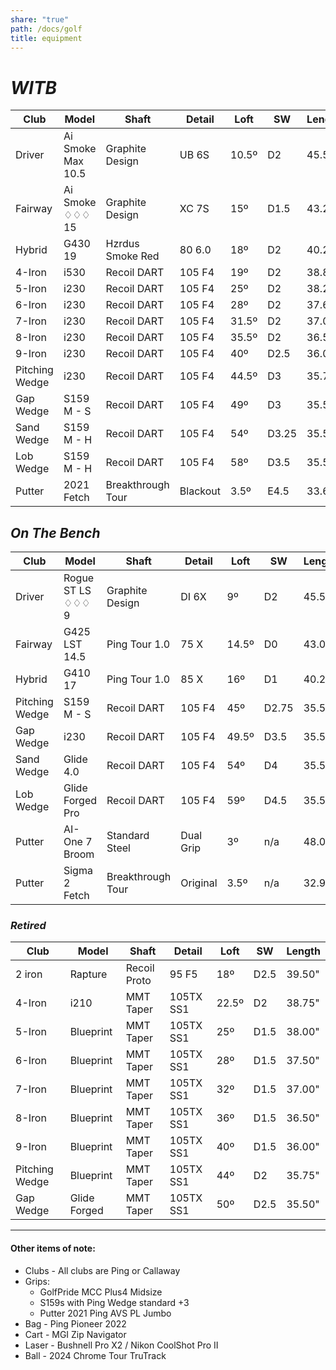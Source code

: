 ```yaml
---
share: "true"
path: /docs/golf
title: equipment
---
```

# _WITB_    
| Club           | Model             | Shaft             | Detail   | Loft  | SW    | Length |
| -------------- | ----------------- | ----------------- | -------- | ----- | ----- | ------ |
| Driver         | Ai Smoke Max 10.5 | Graphite Design   | UB 6S    | 10.5º | D2    | 45.50" |
| Fairway        | Ai Smoke ♢♢♢  15  | Graphite Design   | XC 7S    | 15º   | D1.5  | 43.25" |
| Hybrid         | G430 19           | Hzrdus Smoke Red  | 80 6.0   | 18º   | D2    | 40.25" |
| 4-Iron         | i530              | Recoil DART       | 105 F4   | 19º   | D2    | 38.88" |
| 5-Iron         | i230              | Recoil DART       | 105 F4   | 25º   | D2    | 38.25" |
| 6-Iron         | i230              | Recoil DART       | 105 F4   | 28º   | D2    | 37.63" |
| 7-Iron         | i230              | Recoil DART       | 105 F4   | 31.5º | D2    | 37.00" |
| 8-Iron         | i230              | Recoil DART       | 105 F4   | 35.5º | D2    | 36.50" |
| 9-Iron         | i230              | Recoil DART       | 105 F4   | 40º   | D2.5  | 36.00" |
| Pitching Wedge | i230              | Recoil DART       | 105 F4   | 44.5º | D3    | 35.75" |
| Gap Wedge      | S159 M - S        | Recoil DART       | 105 F4   | 49º   | D3    | 35.50" |
| Sand Wedge     | S159 M - H        | Recoil DART       | 105 F4   | 54º   | D3.25 | 35.50" |
| Lob Wedge      | S159 M - H        | Recoil DART       | 105 F4   | 58º   | D3.5  | 35.50" |
| Putter         | 2021 Fetch        | Breakthrough Tour | Blackout | 3.5º  | E4.5  | 33.60" |

## _On The Bench_
| Club           | Model             | Shaft             | Detail    | Loft  | SW    | Length |
| -------------- | ----------------- | ----------------- | --------- | ----- | ----- | ------ |
| Driver         | Rogue ST LS ♢♢♢ 9 | Graphite Design   | DI 6X     | 9º    | D2    | 45.50" |
| Fairway        | G425 LST 14.5     | Ping Tour 1.0     | 75 X      | 14.5º | D0    | 43.00" |
| Hybrid         | G410 17           | Ping Tour 1.0     | 85 X      | 16º   | D1    | 40.25" |
| Pitching Wedge | S159 M - S        | Recoil DART       | 105 F4    | 45º   | D2.75 | 35.50" |
| Gap Wedge      | i230              | Recoil DART       | 105 F4    | 49.5º | D3.5  | 35.50" |
| Sand Wedge     | Glide 4.0         | Recoil DART       | 105 F4    | 54º   | D4    | 35.50" |
| Lob Wedge      | Glide Forged Pro  | Recoil DART       | 105 F4    | 59º   | D4.5  | 35.50" |
| Putter         | AI-One 7 Broom    | Standard Steel    | Dual Grip | 3º    | n/a   | 48.00" |
| Putter         | Sigma 2 Fetch     | Breakthrough Tour | Original  | 3.5º  | n/a   | 32.90" |

### _Retired_
| Club           | Model        | Shaft        | Detail    | Loft  | SW   | Length |
| -------------- | ------------ | ------------ | --------- | ----- | ---- | ------ |
| 2 iron         | Rapture      | Recoil Proto | 95 F5     | 18º   | D2.5 | 39.50" |
| 4-Iron         | i210         | MMT Taper    | 105TX SS1 | 22.5º | D2   | 38.75" |
| 5-Iron         | Blueprint    | MMT Taper    | 105TX SS1 | 25º   | D1.5 | 38.00" |
| 6-Iron         | Blueprint    | MMT Taper    | 105TX SS1 | 28º   | D1.5 | 37.50" |
| 7-Iron         | Blueprint    | MMT Taper    | 105TX SS1 | 32º   | D1.5 | 37.00" |
| 8-Iron         | Blueprint    | MMT Taper    | 105TX SS1 | 36º   | D1.5 | 36.50" |
| 9-Iron         | Blueprint    | MMT Taper    | 105TX SS1 | 40º   | D1.5 | 36.00" |
| Pitching Wedge | Blueprint    | MMT Taper    | 105TX SS1 | 44º   | D2   | 35.75" |
| Gap Wedge      | Glide Forged | MMT Taper    | 105TX SS1 | 50º   | D2.5 | 35.50" |

---

#### Other items of note:

* Clubs - All clubs are Ping or Callaway
* Grips:
    + GolfPride MCC Plus4 Midsize
    + S159s with Ping Wedge standard +3
    + Putter 2021 Ping AVS PL Jumbo
* Bag - Ping Pioneer 2022
* Cart - MGI Zip Navigator
* Laser - Bushnell Pro X2 / Nikon CoolShot Pro II
* Ball - 2024 Chrome Tour TruTrack
